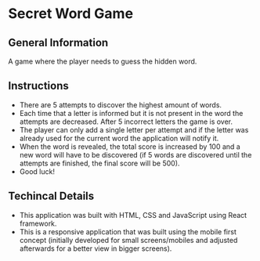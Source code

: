 # Secret Word Game

## General Information

A game where the player needs to guess the hidden word.

## Instructions

- There are 5 attempts to discover the highest amount of words.
- Each time that a letter is informed but it is not present in the word the attempts are decreased. After 5 incorrect letters the game is over.
- The player can only add a single letter per attempt and if the letter was already used for the current word the application will notify it.
- When the word is revealed, the total score is increased by 100 and a new word will have to be discovered (if 5 words are discovered until the attempts are finished, the final score will be 500).
- Good luck!

## Techincal Details

- This application was built with HTML, CSS and JavaScript using React framework.
- This is a responsive application that was built using the mobile first concept (initially developed for small screens/mobiles and adjusted afterwards for a better view in bigger screens).